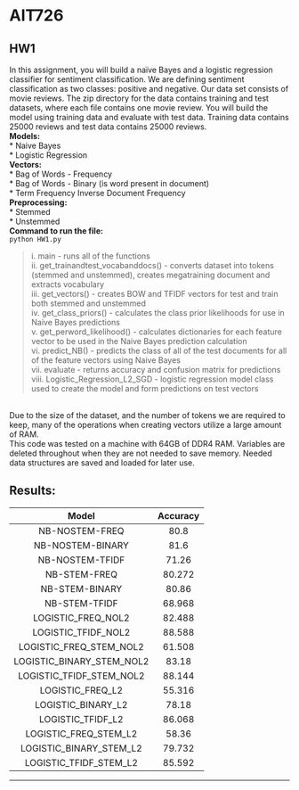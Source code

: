 AIT726
=======
HW1
-------
In this assignment, you will build a naïve Bayes and a logistic regression classifier for sentiment
classification. We are defining sentiment classification as two classes: positive and negative.
Our data set consists of movie reviews. The zip directory for the data contains training and test
datasets, where each file contains one movie review. You will build the model using training
data and evaluate with test data. Training data contains 25000 reviews and test data contains
25000 reviews. <br>
**Models:**<br>
    * Naive Bayes<br>
    * Logistic Regression<br>
**Vectors:** <br>
    * Bag of Words - Frequency<br>
    * Bag of Words - Binary (is word present in document)<br>
    * Term Frequency Inverse Document Frequency<br>
**Preprocessing:**<br>
    * Stemmed<br>
    * Unstemmed<br>
**Command to run the file:** <br>
`python HW1.py `<br>

>i. main - runs all of the functions <br>
    ii. get_trainandtest_vocabanddocs() - converts dataset into tokens (stemmed and unstemmed), creates megatraining document and extracts vocabulary<br>
    iii. get_vectors() - creates BOW and TFIDF vectors for test and train both stemmed and unstemmed<br>
    iv. get_class_priors() - calculates the class prior likelihoods for use in Naive Bayes predictions<br>
    v. get_perword_likelihood() - calculates dictionaries for each feature vector to be used in the Naive Bayes prediction calculation<br>
    vi. predict_NB() - predicts the class of all of the test documents for all of the feature vectors using Naive Bayes<br>
    vii. evaluate - returns accuracy and confusion matrix for predictions <br>
    viii. Logistic_Regression_L2_SGD - logistic regression model class used to create the model and form predictions on test vectors<br>

<br>
Due to the size of the dataset, and the number of tokens we are required to keep, many of the operations when creating vectors utilize a large amount of RAM. <br>
This code was tested on a machine with 64GB of DDR4 RAM. Variables are deleted throughout when they are not needed to save memory. Needed data structures are saved and loaded for later use. <br>

Results:
--------

Model | Accuracy
:------------: | :-------------:
NB-NOSTEM-FREQ| 80.8
NB-NOSTEM-BINARY | 81.6
NB-NOSTEM-TFIDF | 71.26
NB-STEM-FREQ | 80.272
NB-STEM-BINARY | 80.86
NB-STEM-TFIDF | 68.968
LOGISTIC_FREQ_NOL2 | 82.488
LOGISTIC_TFIDF_NOL2 | 88.588
LOGISTIC_FREQ_STEM_NOL2 | 61.508
LOGISTIC_BINARY_STEM_NOL2 | 83.18
LOGISTIC_TFIDF_STEM_NOL2 | 88.144
LOGISTIC_FREQ_L2 | 55.316
LOGISTIC_BINARY_L2 | 78.18
LOGISTIC_TFIDF_L2 | 86.068
LOGISTIC_FREQ_STEM_L2 | 58.36
LOGISTIC_BINARY_STEM_L2 | 79.732
LOGISTIC_TFIDF_STEM_L2 | 85.592

*****************************
